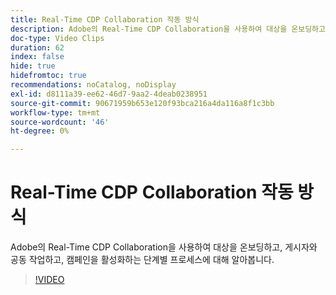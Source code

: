 ```yaml
---
title: Real-Time CDP Collaboration 작동 방식
description: Adobe의 Real-Time CDP Collaboration을 사용하여 대상을 온보딩하고, 게시자와 공동 작업하고, 캠페인을 활성화하는 단계별 프로세스에 대해 알아봅니다.
doc-type: Video Clips
duration: 62
index: false
hide: true
hidefromtoc: true
recommendations: noCatalog, noDisplay
exl-id: d8111a39-ee62-46d7-9aa2-4deab0238951
source-git-commit: 90671959b653e120f93bca216a4da116a8f1c3bb
workflow-type: tm+mt
source-wordcount: '46'
ht-degree: 0%

---
```


# Real-Time CDP Collaboration 작동 방식

Adobe의 Real-Time CDP Collaboration을 사용하여 대상을 온보딩하고, 게시자와 공동 작업하고, 캠페인을 활성화하는 단계별 프로세스에 대해 알아봅니다.

<!-- 62_OS511_3442426_61_how-realtime-cdp-collaboration-works -->
>[!VIDEO](https://video.tv.adobe.com/v/3459952/?learn=on&enablevpops=true&captions=kor)
